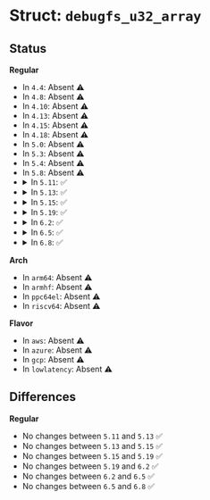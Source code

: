 # Struct: <code>debugfs_u32_array</code>

## Status
<b>Regular</b>
<ul>
<li>
In <code>4.4</code>: Absent ⚠️
</li>
<li>
In <code>4.8</code>: Absent ⚠️
</li>
<li>
In <code>4.10</code>: Absent ⚠️
</li>
<li>
In <code>4.13</code>: Absent ⚠️
</li>
<li>
In <code>4.15</code>: Absent ⚠️
</li>
<li>
In <code>4.18</code>: Absent ⚠️
</li>
<li>
In <code>5.0</code>: Absent ⚠️
</li>
<li>
In <code>5.3</code>: Absent ⚠️
</li>
<li>
In <code>5.4</code>: Absent ⚠️
</li>
<li>
In <code>5.8</code>: Absent ⚠️
</li>
<li>
<details>
<summary>In <code>5.11</code>: ✅</summary>

```c
struct debugfs_u32_array {
    u32 *array;
    u32 n_elements;
};
```
</details>
</li>
<li>
<details>
<summary>In <code>5.13</code>: ✅</summary>

```c
struct debugfs_u32_array {
    u32 *array;
    u32 n_elements;
};
```
</details>
</li>
<li>
<details>
<summary>In <code>5.15</code>: ✅</summary>

```c
struct debugfs_u32_array {
    u32 *array;
    u32 n_elements;
};
```
</details>
</li>
<li>
<details>
<summary>In <code>5.19</code>: ✅</summary>

```c
struct debugfs_u32_array {
    u32 *array;
    u32 n_elements;
};
```
</details>
</li>
<li>
<details>
<summary>In <code>6.2</code>: ✅</summary>

```c
struct debugfs_u32_array {
    u32 *array;
    u32 n_elements;
};
```
</details>
</li>
<li>
<details>
<summary>In <code>6.5</code>: ✅</summary>

```c
struct debugfs_u32_array {
    u32 *array;
    u32 n_elements;
};
```
</details>
</li>
<li>
<details>
<summary>In <code>6.8</code>: ✅</summary>

```c
struct debugfs_u32_array {
    u32 *array;
    u32 n_elements;
};
```
</details>
</li>
</ul>
<b>Arch</b>
<ul>
<li>
In <code>arm64</code>: Absent ⚠️
</li>
<li>
In <code>armhf</code>: Absent ⚠️
</li>
<li>
In <code>ppc64el</code>: Absent ⚠️
</li>
<li>
In <code>riscv64</code>: Absent ⚠️
</li>
</ul>
<b>Flavor</b>
<ul>
<li>
In <code>aws</code>: Absent ⚠️
</li>
<li>
In <code>azure</code>: Absent ⚠️
</li>
<li>
In <code>gcp</code>: Absent ⚠️
</li>
<li>
In <code>lowlatency</code>: Absent ⚠️
</li>
</ul>

## Differences
<b>Regular</b>
<ul>
<li>
No changes between <code>5.11</code> and <code>5.13</code> ✅
</li>
<li>
No changes between <code>5.13</code> and <code>5.15</code> ✅
</li>
<li>
No changes between <code>5.15</code> and <code>5.19</code> ✅
</li>
<li>
No changes between <code>5.19</code> and <code>6.2</code> ✅
</li>
<li>
No changes between <code>6.2</code> and <code>6.5</code> ✅
</li>
<li>
No changes between <code>6.5</code> and <code>6.8</code> ✅
</li>
</ul>
